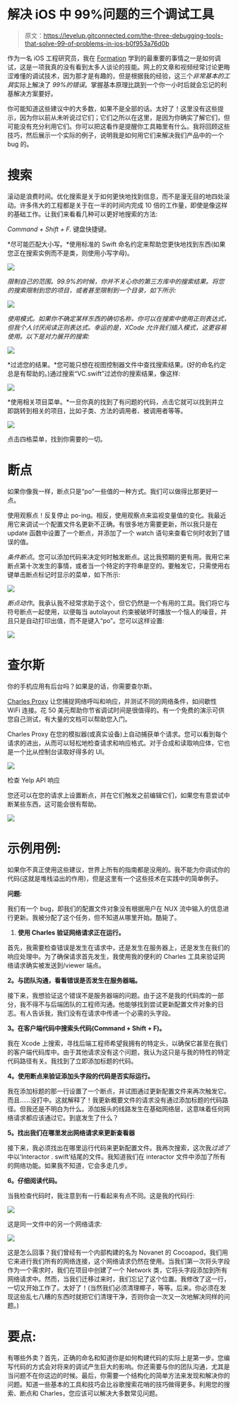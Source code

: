 # 解决 iOS 中 99%问题的三个调试工具

> 原文：<https://levelup.gitconnected.com/the-three-debugging-tools-that-solve-99-of-problems-in-ios-b0f953a76d0b>

作为一名 iOS 工程研究员，我在 [Formation](http://formation.dev) 学到的最重要的事情之一是如何调试，这是一项我真的没有看到太多人谈论的技能。网上的文章和视频经常讨论更晦涩难懂的调试技术，因为那才是有趣的，但是根据我的经验，这三个*非常基本的工具*实际上解决了 *99%的错误*。掌握基本原理比跳到一个你一小时后就会忘记的利基解决方案要好。

你可能知道这些建议中的大多数，如果不是全部的话。太好了！这里没有这些提示，因为你以前从未听说过它们；它们之所以在这里，是因为你确实了解它们，但可能没有充分利用它们。你可以把这看作是提醒你工具箱里有什么。我将回顾这些技巧，然后展示一个实际的例子，说明我是如何用它们来解决我们产品中的一个 bug 的。

# **搜索**

滚动是浪费时间。优化搜索是关于如何更快地找到信息，而不是漫无目的地四处滚动。许多伟大的工程都是关于在一半的时间内完成 10 倍的工作量，即使是像这样的基础工作。让我们来看看几种可以更好地搜索的方法:

*Command + Shift + F.* 键盘快捷键。

*尽可能匹配大小写。*使用标准的 Swift 命名约定来帮助您更快地找到东西(如果您正在搜索实例而不是类，则使用小写字母)。

![](img/f7a54c6acc0c29ca0ea028b270d90150.png)

*限制自己的范围。99.9%的时候，你并不关心你的第三方库中的搜索结果。将您的搜索限制到您的项目，或者甚至限制到一个目录，如下所示:*

![](img/83789214d2baae275dee5c75be816bd8.png)

*使用模式。如果你不确定某样东西的确切名称，你可以在搜索中使用正则表达式，但我个人讨厌阅读正则表达式。幸运的是，XCode 允许我们插入模式，这更容易使用。以下是对力展开的搜索:*

![](img/0af133d7017bad3ce009511a3527f0aa.png)

*过滤您的结果。*您可能只想在视图控制器文件中查找搜索结果。(好的命名约定总是有帮助的。)通过搜索“VC.swift”过滤你的搜索结果，像这样:

![](img/c951ff44eb75ed4b0e41d2a9e6fb1581.png)

*使用相关项目菜单。*一旦你真的找到了有问题的代码，点击它就可以找到并立即跳转到相关的项目，比如子类、方法的调用者、被调用者等等。

![](img/8a3c5cba7bc26dba677b88d6ba118a09.png)

点击四格菜单，找到你需要的一切。

# **断点**

如果你像我一样，断点只是“po”一些值的一种方式。我们可以做得比那更好一点。

使用观察点！反复停止 po-ing。相反，使用观察点来监视变量值的变化。我最近用它来调试一个配置文件名更新不正确。有很多地方需要更新，所以我只是在 update 函数中设置了一个断点，并添加了一个 watch 语句来查看它何时收到了错误的值。

*条件断点*。您可以添加代码来决定何时触发断点。这比我预期的更有用。我用它来断点第十次发生的事情，或者当一个特定的字符串是空的。要触发它，只需使用右键单击断点标记时显示的菜单，如下所示:

![](img/6510566d5e7259cb2c6eca8627f81703.png)

*断点动作*。我承认我不经常求助于这个，但它仍然是一个有用的工具。我们将它与符号断点一起使用，以便每当 autolayout 约束被破坏时播放一个恼人的噪音，并且只是自动打印出值，而不是键入“po”。您可以这样设置:

![](img/b169e0ac19cab71c1cb80ea71956f37e.png)

# 查尔斯

你的手机应用有后台吗？如果是的话，你需要查尔斯。

[Charles Proxy](https://www.charlesproxy.com/) 让您捕捉网络呼叫和响应，并测试不同的网络条件，如间歇性 WiFi 连接。花 50 美元帮助你节省调试时间是很值得的。有一个免费的演示可供您自己测试，有大量的文档可以帮助您入门。

Charles Proxy 在您的模拟器(或真实设备)上自动捕获单个请求。您可以看到每个请求的进出，从而可以轻松地检查请求和响应格式。对于合成和读取响应体，它也是一个比从控制台读取好得多的 UI。

![](img/6e66795be5c974d45e906c0a32a4b183.png)

检查 Yelp API 响应

您还可以在您的请求上设置断点，并在它们触发之前编辑它们，如果您有意尝试中断某些东西，这可能会很有帮助。

![](img/c7ce7ca3298f6250f85d334569a2104f.png)

# **示例用例:**

如果你不真正使用这些建议，世界上所有的指南都是没用的。我不能为你调试你的代码(这就是堆栈溢出的作用)，但是这里有一个这些技术在实践中的简单例子。

**问题:**

我们有一个 bug，即我们的配置文件对象没有根据用户在 NUX 流中输入的信息进行更新。我被分配了这个任务，但不知道从哪里开始。酷毙了。

1.  **使用 Charles 验证网络请求正在运行。**

首先，我需要检查错误是发生在请求中，还是发生在服务器上，还是发生在我们的响应处理中。为了确保请求首先发生，我使用我的便利的 Charles 工具来验证网络请求确实被发送到/viewer 端点。

**2。与团队沟通，看看错误是否发生在服务器端。**

接下来，我想验证这个错误不是服务器端的问题。由于这不是我的代码库的一部分，我不得不与后端团队的工程师沟通。他能够找到尝试更新配置文件对象的日志。有人告诉我，我们没有在请求中传递一个必需的头字段。

**3。在客户端代码中搜索头代码(Command + Shift + F)。**

我在 Xcode 上搜索，寻找后端工程师希望我拥有的特定头，以确保它甚至在我们的客户端代码库中。由于其他请求没有这个问题，我认为这只是与我的特性的特定代码路径有关。我找到了立即添加标题的代码。

**4。使用断点来验证添加头字段的代码是否实际运行。**

我在添加标题的那一行设置了一个断点，并试图通过更新配置文件来再次触发它。而且……没打中。这就解释了！我更新概要文件的请求没有通过添加标题的代码路径。但我还是不明白为什么。添加报头的线路发生在基础网络层，这意味着任何网络请求都应该通过它。到底发生了什么？

**5。找出我们在哪里发出网络请求来更新查看器**

接下来，我必须找出在哪里运行代码来更新配置文件。我再次搜索，这次我*过滤了*中以‘Interactor . swift’结尾的文件。我知道我们在 interactor 文件中添加了所有的网络功能。如果我不知道，它会多走几步。

**6。仔细阅读代码。**

当我检查代码时，我注意到有一行看起来有点不同。这是我的代码行:

![](img/32a8fb3004d7dde46c92e24ad50f5dea.png)

这是同一文件中的另一个网络请求:

![](img/3bf9700a0e416ffa9b841fe0a78a263f.png)

这是怎么回事？我们曾经有一个内部构建的名为 Novanet 的 Cocoapod，我们用它来进行我们所有的网络连接，这个网络请求仍然在使用。当我们第一次将头字段作为一个需求时，我们在项目中创建了一个 Network 类，它将头字段添加到所有网络请求中。然而，当我们迁移过来时，我们忘记了这个位置。我修改了这一行，一切又开始工作了。太好了！(当然我们必须清理椰子，等等。后来。你必须在发现这些乱七八糟的东西时就把它们清理干净，否则你会一次又一次地解决同样的问题。)

# **要点:**

有哪些外卖？首先，正确的命名和知道你是如何构建代码的实际上是第一步。您编写代码的方式会对将来的调试产生巨大的影响。你还需要与你的团队沟通，尤其是当问题不在你这边的时候。最后，你需要一个结构化的简单方法来发现和解决你的问题。知道一些基本的工具和技巧会比谷歌搜索花哨的技巧做得更多。利用您的搜索、断点和 Charles，您应该可以解决大多数常见问题。